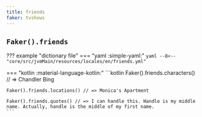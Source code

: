 ```yaml
---
title: friends
faker: tvshows
---
```


## `Faker().friends`

??? example "dictionary file"
    === "yaml :simple-yaml:"
        ```yaml
        --8<-- "core/src/jvmMain/resources/locales/en/friends.yml"
        ```

=== "kotlin :material-language-kotlin:"
    ```kotlin
    Faker().friends.characters() // => Chandler Bing

    Faker().friends.locations() // => Monica's Apartment

    Faker().friends.quotes() // => I can handle this. Handle is my middle name. Actually, handle is the middle of my first name.
    ```
